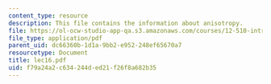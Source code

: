 ```yaml
---
content_type: resource
description: This file contains the information about anisotropy.
file: https://ol-ocw-studio-app-qa.s3.amazonaws.com/courses/12-510-introduction-to-seismology-spring-2010/f79a24a2c634244ded21f26f8a682b35_lec16.pdf
file_type: application/pdf
parent_uid: dc66360b-1d1a-9bb2-e952-248ef65670a7
resourcetype: Document
title: lec16.pdf
uid: f79a24a2-c634-244d-ed21-f26f8a682b35
---
```


